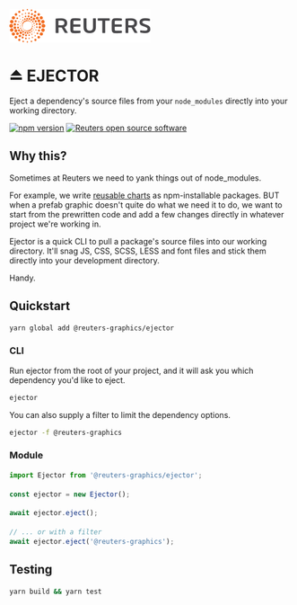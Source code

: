 ![](badge.svg)

# ⏏️ EJECTOR

Eject a dependency's source files from your `node_modules` directly into your working directory.

[![npm version](https://badge.fury.io/js/%40reuters-graphics%2Fejector.svg)](https://badge.fury.io/js/%40reuters-graphics%2Fejector) [![Reuters open source software](https://badgen.net/badge/Reuters/open%20source/?color=ff8000)](https://github.com/reuters-graphics/)

## Why this?

Sometimes at Reuters we need to yank things out of node_modules.

For example, we write [reusable charts](https://github.com/reuters-graphics/awesome-charts) as npm-installable packages. BUT when a prefab graphic doesn't quite do what we need it to do, we want to start from the prewritten code and add a few changes directly in whatever project we're working in.

Ejector is a quick CLI to pull a package's source files into our working directory. It'll snag JS, CSS, SCSS, LESS and font files and stick them directly into your development directory.

Handy.

## Quickstart

```bash
yarn global add @reuters-graphics/ejector
```

### CLI

Run ejector from the root of your project, and it will ask you which dependency you'd like to eject.

```bash
ejector
```

You can also supply a filter to limit the dependency options.

```bash
ejector -f @reuters-graphics
```

### Module

```javascript
import Ejector from '@reuters-graphics/ejector';

const ejector = new Ejector();

await ejector.eject();

// ... or with a filter
await ejector.eject('@reuters-graphics');
```

## Testing

```bash
yarn build && yarn test
```

